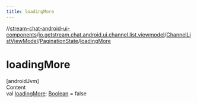 ```yaml
---
title: loadingMore
---
```

//[stream-chat-android-ui-components](../../../../index.md)/[io.getstream.chat.android.ui.channel.list.viewmodel](../../index.md)/[ChannelListViewModel](../index.md)/[PaginationState](index.md)/[loadingMore](loadingMore.md)



# loadingMore  
[androidJvm]  
Content  
val [loadingMore](loadingMore.md): [Boolean](https://kotlinlang.org/api/latest/jvm/stdlib/kotlin/-boolean/index.html) = false  



